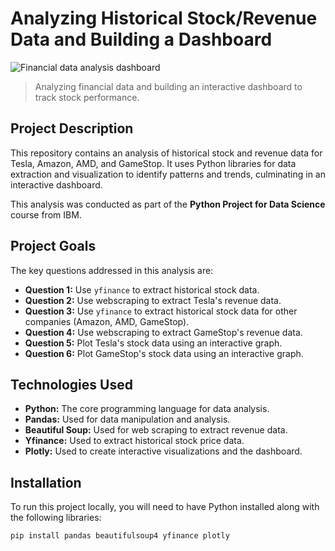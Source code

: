 # Analyzing Historical Stock/Revenue Data and Building a Dashboard

![Financial data analysis dashboard](https://github.com/vincenzomaltese/Analyzing-Historical-Stock-Revenue-Data-and-Building-a-Dashboard/blob/main/images/1r.jpg?raw=true)

> Analyzing financial data and building an interactive dashboard to track stock performance.

## Project Description

This repository contains an analysis of historical stock and revenue data for Tesla, Amazon, AMD, and GameStop. It uses Python libraries for data extraction and visualization to identify patterns and trends, culminating in an interactive dashboard.

This analysis was conducted as part of the **Python Project for Data Science** course from IBM.

## Project Goals

The key questions addressed in this analysis are:

* **Question 1:** Use `yfinance` to extract historical stock data.
* **Question 2:** Use webscraping to extract Tesla's revenue data.
* **Question 3:** Use `yfinance` to extract historical stock data for other companies (Amazon, AMD, GameStop).
* **Question 4:** Use webscraping to extract GameStop's revenue data.
* **Question 5:**  Plot Tesla's stock data using an interactive graph.
* **Question 6:** Plot GameStop's stock data using an interactive graph. 

## Technologies Used

* **Python:** The core programming language for data analysis.
* **Pandas:**  Used for data manipulation and analysis.
* **Beautiful Soup:** Used for web scraping to extract revenue data.
* **Yfinance:** Used to extract historical stock price data.
* **Plotly:** Used to create interactive visualizations and the dashboard.


## Installation

To run this project locally, you will need to have Python installed along with the following libraries:

```bash
pip install pandas beautifulsoup4 yfinance plotly
